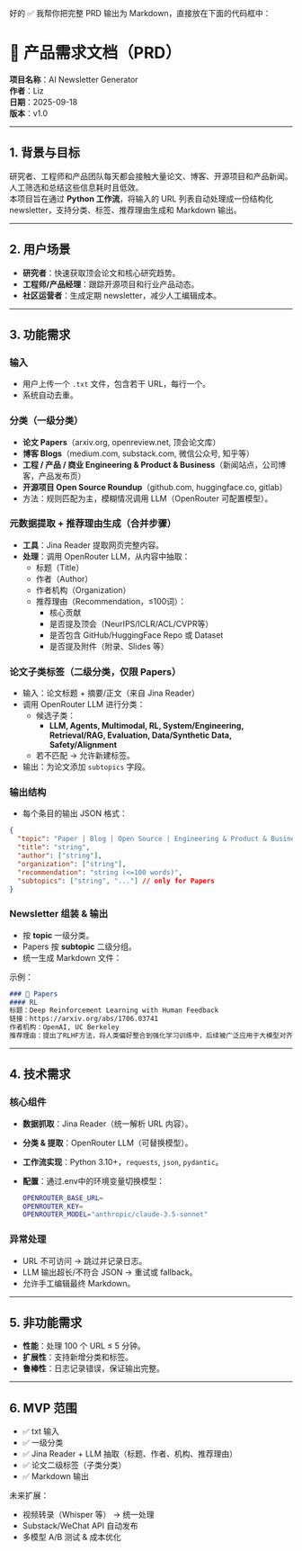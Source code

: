 好的 ✅ 我帮你把完整 PRD 输出为 Markdown，直接放在下面的代码框中：


# 📄 产品需求文档（PRD）

**项目名称**：AI Newsletter Generator  
**作者**：Liz  
**日期**：2025-09-18  
**版本**：v1.0  

---

## 1. 背景与目标
研究者、工程师和产品团队每天都会接触大量论文、博客、开源项目和产品新闻。人工筛选和总结这些信息耗时且低效。  
本项目旨在通过 **Python 工作流**，将输入的 URL 列表自动处理成一份结构化 newsletter，支持分类、标签、推荐理由生成和 Markdown 输出。

---

## 2. 用户场景
- **研究者**：快速获取顶会论文和核心研究趋势。  
- **工程师/产品经理**：跟踪开源项目和行业产品动态。  
- **社区运营者**：生成定期 newsletter，减少人工编辑成本。  

---

## 3. 功能需求

### 输入
- 用户上传一个 `.txt` 文件，包含若干 URL，每行一个。  
- 系统自动去重。  

### 分类（一级分类）
- **论文 Papers**（arxiv.org, openreview.net, 顶会论文库）  
- **博客 Blogs**（medium.com, substack.com, 微信公众号, 知乎等）  
- **工程 / 产品 / 商业 Engineering & Product & Business**（新闻站点，公司博客，产品发布页）  
- **开源项目 Open Source Roundup**（github.com, huggingface.co, gitlab）  
- 方法：规则匹配为主，模糊情况调用 LLM（OpenRouter 可配置模型）。  

### 元数据提取 + 推荐理由生成（合并步骤）
- **工具**：Jina Reader 提取网页完整内容。  
- **处理**：调用 OpenRouter LLM，从内容中抽取：  
  - 标题（Title）  
  - 作者（Author）  
  - 作者机构（Organization）  
  - 推荐理由（Recommendation，≤100词）：  
    - 核心贡献  
    - 是否提及顶会（NeurIPS/ICLR/ACL/CVPR等）  
    - 是否包含 GitHub/HuggingFace Repo 或 Dataset  
    - 是否提及附件（附录、Slides 等）  

### 论文子类标签（二级分类，仅限 Papers）
- 输入：论文标题 + 摘要/正文（来自 Jina Reader）  
- 调用 OpenRouter LLM 进行分类：  
  - 候选子类：  
    - **LLM, Agents, Multimodal, RL, System/Engineering, Retrieval/RAG, Evaluation, Data/Synthetic Data, Safety/Alignment**  
  - 若不匹配 → 允许新建标签。  
- 输出：为论文添加 `subtopics` 字段。  

### 输出结构
- 每个条目的输出 JSON 格式：  
```json
{
  "topic": "Paper | Blog | Open Source | Engineering & Product & Business ",
  "title": "string",
  "author": ["string"],
  "organization": ["string"],
  "recommendation": "string (<=100 words)",
  "subtopics": ["string", "..."] // only for Papers
}
````

### Newsletter 组装 & 输出

* 按 **topic** 一级分类。
* Papers 按 **subtopic** 二级分组。
* 统一生成 Markdown 文件：

示例：

```markdown
### 📄 Papers
#### RL
标题：Deep Reinforcement Learning with Human Feedback  
链接：https://arxiv.org/abs/1706.03741  
作者机构：OpenAI, UC Berkeley  
推荐理由：提出了RLHF方法，将人类偏好整合到强化学习训练中，后续被广泛应用于大模型对齐研究。本文为NeurIPS 2017论文，附带开源代码，具有里程碑意义。
```

---

## 4. 技术需求

### 核心组件

* **数据抓取**：Jina Reader（统一解析 URL 内容）。
* **分类 & 提取**：OpenRouter LLM（可替换模型）。
* **工作流实现**：Python 3.10+，`requests`, `json`, `pydantic`。
* **配置**：通过.env中的环境变量切换模型：

  ```bash
  OPENROUTER_BASE_URL=
  OPENROUTER_KEY=
  OPENROUTER_MODEL="anthropic/claude-3.5-sonnet"
  ```

### 异常处理

* URL 不可访问 → 跳过并记录日志。
* LLM 输出超长/不符合 JSON → 重试或 fallback。
* 允许手工编辑最终 Markdown。

---

## 5. 非功能需求

* **性能**：处理 100 个 URL ≤ 5 分钟。
* **扩展性**：支持新增分类和标签。
* **鲁棒性**：日志记录错误，保证输出完整。

---

## 6. MVP 范围

* ✅ txt 输入
* ✅ 一级分类
* ✅ Jina Reader + LLM 抽取（标题、作者、机构、推荐理由）
* ✅ 论文二级标签（子类分类）
* ✅ Markdown 输出

未来扩展：

* 视频转录（Whisper 等） → 统一处理
* Substack/WeChat API 自动发布
* 多模型 A/B 测试 & 成本优化



